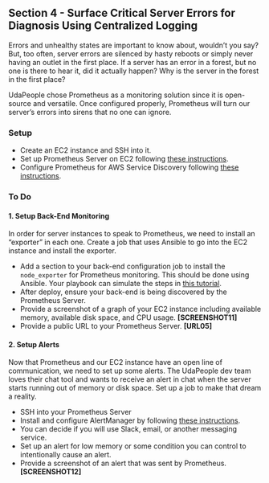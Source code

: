 ## Section 4 - Surface Critical Server Errors for Diagnosis Using Centralized Logging

Errors and unhealthy states are important to know about, wouldn’t you say? But, too often, server errors are silenced by hasty reboots or simply never having an outlet in the first place. If a server has an error in a forest, but no one is there to hear it, did it actually happen? Why is the server in the forest in the first place? 

UdaPeople chose Prometheus as a monitoring solution since it is open-source and versatile. Once configured properly, Prometheus will turn our server’s errors into sirens that no one can ignore.  

### Setup
- Create an EC2 instance and SSH into it.
- Set up Prometheus Server on EC2 following [these instructions](https://codewizardly.com/prometheus-on-aws-ec2-part1/).
- Configure Prometheus for AWS Service Discovery following [these instructions](https://codewizardly.com/prometheus-on-aws-ec2-part3/).

### To Do

#### 1. Setup Back-End Monitoring

In order for server instances to speak to Prometheus, we need to install an “exporter” in each one.  Create a job that uses Ansible to go into the EC2 instance and install the exporter.

- Add a section to your back-end configuration job to install the `node_exporter` for Prometheus monitoring. This should be done using Ansible. Your playbook can simulate the steps in [this tutorial](https://codewizardly.com/prometheus-on-aws-ec2-part2/). 
- After deploy, ensure your back-end is being discovered by the Prometheus Server.
- Provide a screenshot of a graph of your EC2 instance including available memory, available disk space, and CPU usage. **[SCREENSHOT11]**
- Provide a public URL to your Prometheus Server. **[URL05]**

#### 2. Setup Alerts

Now that Prometheus and our EC2 instance have an open line of communication, we need to set up some alerts. The UdaPeople dev team loves their chat tool and wants to receive an alert in chat when the server starts running out of memory or disk space. Set up a job to make that dream a reality.

- SSH into your Prometheus Server
- Install and configure AlertManager by following [these instructions](https://codewizardly.com/prometheus-on-aws-ec2-part4/).
- You can decide if you will use Slack, email, or another messaging service.
- Set up an alert for low memory or some condition you can control to intentionally cause an alert.
- Provide a screenshot of an alert that was sent by Prometheus. **[SCREENSHOT12]**

